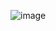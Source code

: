 ![image](https://user-images.githubusercontent.com/48480729/131114983-608488cf-77cd-42d3-b6b3-54c5ed9ed670.png)


<!--
**qaerdsminion/qaerdsminion** is a ✨ _special_ ✨ repository because its `README.md` (this file) appears on your GitHub profile.

Here are some ideas to get you started:

- 🔭 I’m currently working on ...
- 🌱 I’m currently learning ...
- 👯 I’m looking to collaborate on ...
- 🤔 I’m looking for help with ...
- 💬 Ask me about ...
- 📫 How to reach me: ...
- 😄 Pronouns: ...
- ⚡ Fun fact: ...
-->
